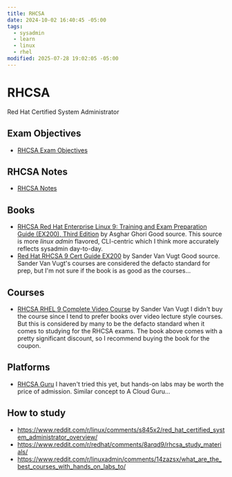 ```yaml
---
title: RHCSA
date: 2024-10-02 16:40:45 -05:00
tags:
  - sysadmin
  - learn
  - linux
  - rhel
modified: 2025-07-28 19:02:05 -05:00
---
```


# RHCSA

Red Hat Certified System Administrator

## Exam Objectives

* [RHCSA Exam Objectives](20250714084500-rhcsa-exam-objectives.md)

## RHCSA Notes

* [RHCSA Notes](20240217082600-rhcsa-notes.md)

## Books

* [RHCSA Red Hat Enterprise Linux 9: Training and Exam Preparation Guide (EX200), Third Edition](https://www.amazon.com/RHCSA-Red-Hat-Enterprise-Linux/dp/1775062163) by Asghar Ghori
  Good source. This source is more _linux admin_ flavored, CLI-centric which I think
  more accurately reflects sysadmin day-to-day.
* [Red Hat RHCSA 9 Cert Guide EX200](https://www.sandervanvugt.com/red-hat-rhcsa-9-cert-guide-ex200/) by Sander Van Vugt
  Good source. Sander Van Vugt's courses are considered the defacto standard for prep, but I'm not sure if the book is as good as the courses...

## Courses

* [RHCSA RHEL 9 Complete Video Course](https://www.sandervanvugt.com/course/rhcsa-rhel-9-complete-video-course/) by Sander Van Vugt
  I didn't buy the course since I tend to prefer books over video lecture style courses. But this is considered by many to be the defacto standard when it comes to studying for the RHCSA exams. The book above comes with a pretty significant discount, so I recommend buying the book for the coupon.

## Platforms

* [RHCSA Guru](https://rhcsa.guru/)
  I haven't tried this yet, but hands-on labs may be worth the price of admission. Similar concept to A Cloud Guru...

## How to study

* https://www.reddit.com/r/linux/comments/s845x2/red_hat_certified_system_administrator_overview/
* https://www.reddit.com/r/redhat/comments/8arqd9/rhcsa_study_materials/
* https://www.reddit.com/r/linuxadmin/comments/14zazsx/what_are_the_best_courses_with_hands_on_labs_to/
